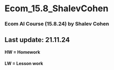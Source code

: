 # Ecom_15.8_ShalevCohen
 ### Ecom AI Course (15.8.24) by Shalev Cohen
 ## Last update: 21.11.24
 #### HW = Homework
 #### LW = Lesson work
